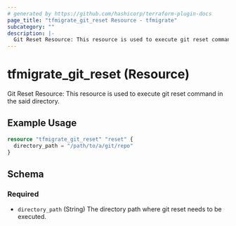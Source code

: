 ```yaml
---
# generated by https://github.com/hashicorp/terraform-plugin-docs
page_title: "tfmigrate_git_reset Resource - tfmigrate"
subcategory: ""
description: |-
  Git Reset Resource: This resource is used to execute git reset command in the said directory.
---
```


# tfmigrate_git_reset (Resource)

Git Reset Resource: This resource is used to execute git reset command in the said directory.

## Example Usage

```terraform
resource "tfmigrate_git_reset" "reset" {
  directory_path = "/path/to/a/git/repo"
}
```

<!-- schema generated by tfplugindocs -->
## Schema

### Required

- `directory_path` (String) The directory path where git reset needs to be executed.
